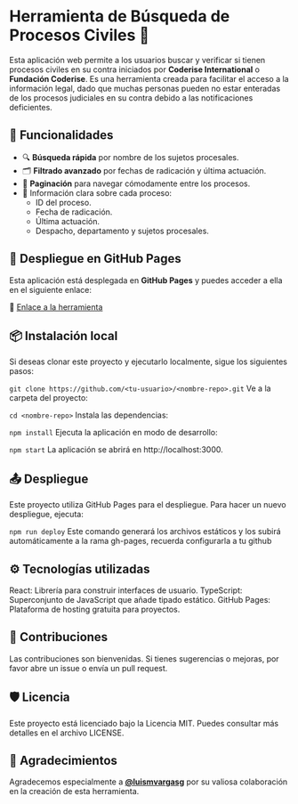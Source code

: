 # Herramienta de Búsqueda de Procesos Civiles 📜

Esta aplicación web permite a los usuarios buscar y verificar si tienen procesos civiles en su contra iniciados por **Coderise International** o **Fundación Coderise**. Es una herramienta creada para facilitar el acceso a la información legal, dado que muchas personas pueden no estar enteradas de los procesos judiciales en su contra debido a las notificaciones deficientes.

## 🎯 Funcionalidades

- 🔍 **Búsqueda rápida** por nombre de los sujetos procesales.
- 🗂 **Filtrado avanzado** por fechas de radicación y última actuación.
- 📅 **Paginación** para navegar cómodamente entre los procesos.
- 📄 Información clara sobre cada proceso:
  - ID del proceso.
  - Fecha de radicación.
  - Última actuación.
  - Despacho, departamento y sujetos procesales.

## 🚀 Despliegue en GitHub Pages

Esta aplicación está desplegada en **GitHub Pages** y puedes acceder a ella en el siguiente enlace:

🔗 [Enlace a la herramienta](https://marcospimienta.github.io/lawsuit-tracker/)

## 📦 Instalación local

Si deseas clonar este proyecto y ejecutarlo localmente, sigue los siguientes pasos:

```git clone https://github.com/<tu-usuario>/<nombre-repo>.git```
Ve a la carpeta del proyecto:

```cd <nombre-repo>```
Instala las dependencias:

```npm install```
Ejecuta la aplicación en modo de desarrollo:

```npm start```
La aplicación se abrirá en http://localhost:3000.

## 📤 Despliegue
Este proyecto utiliza GitHub Pages para el despliegue. Para hacer un nuevo despliegue, ejecuta:

```npm run deploy```
Este comando generará los archivos estáticos y los subirá automáticamente a la rama gh-pages, recuerda configurarla a tu github

## ⚙️ Tecnologías utilizadas
React: Librería para construir interfaces de usuario.
TypeScript: Superconjunto de JavaScript que añade tipado estático.
GitHub Pages: Plataforma de hosting gratuita para proyectos.

## 🤝 Contribuciones
Las contribuciones son bienvenidas. Si tienes sugerencias o mejoras, por favor abre un issue o envía un pull request.

## 🛡️ Licencia
Este proyecto está licenciado bajo la Licencia MIT. Puedes consultar más detalles en el archivo LICENSE.

## 👥 Agradecimientos
Agradecemos especialmente a **[@luismvargasg](https://github.com/luismvargasg)** por su valiosa colaboración en la creación de esta herramienta.
